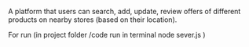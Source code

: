 

A platform that users can search, add, update, review offers of different products on nearby stores (based on their location).

For run (in project folder /code run in terminal node sever.js )
